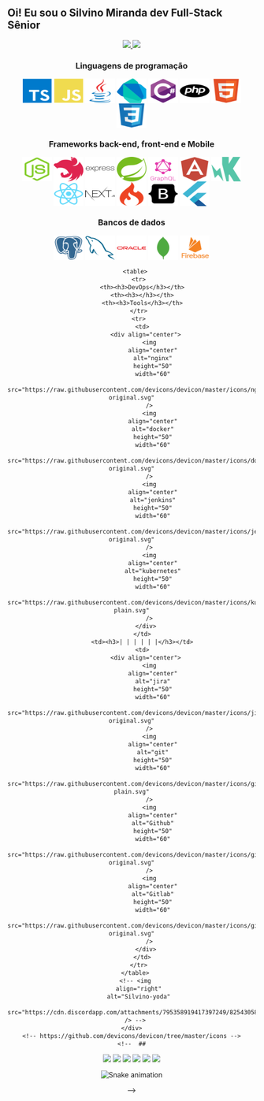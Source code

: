    ## Oi! Eu sou o Silvino Miranda dev Full-Stack Sênior

<div align="center">
  <a href="https://github.com/Silvinomo">
    <img
      height="175em"
      src="https://github-readme-stats.vercel.app/api/top-langs/?username=Silvinomo&layout=compact&langs_count=10"
    />
  </a>

  <a href="https://github.com/Silvinomo">
    <img
      height="175em"
      src="https://github-readme-stats.vercel.app/api?username=Silvinomo&show_icons=true&include_all_commits=true&count_private=true"
    />
  </a>
</div>

 <!-- [![Github visitors](https://visitor-badge.glitch.me/badge?page_id=Silvinomo.visitor-badge)](https://github.com/Silvinomo) -->

   <div align="center" style="display: inline_block">
      <h3>Linguagens de programação</h3>
      <div align="center">
        <img
          align="center"
          alt="Silvino"
          height="50"
          width="60"
          src="https://raw.githubusercontent.com/devicons/devicon/master/icons/typescript/typescript-plain.svg"
        />
        <img
          align="center"
          alt="Silvino-Js"
          height="50"
          width="60"
          src="https://raw.githubusercontent.com/devicons/devicon/master/icons/javascript/javascript-plain.svg"
        />
        <img
          align="center"
          alt="Silvino-Dart"
          height="50"
          width="60"
          src="https://raw.githubusercontent.com/devicons/devicon/master/icons/java/java-original.svg"
        />
        <img
          align="center"
          alt="Silvino-Dart"
          height="50"
          width="60"
          src="https://raw.githubusercontent.com/devicons/devicon/master/icons/dart/dart-original.svg"
        />
        <img
          align="center"
          alt="Silvino-Dart"
          height="50"
          width="60"
          src="https://raw.githubusercontent.com/devicons/devicon/master/icons/csharp/csharp-original.svg"
        />
        <img
          align="center"
          alt="Silvino-Dart"
          height="50"
          width="60"
          src="https://raw.githubusercontent.com/devicons/devicon/master/icons/php/php-plain.svg"
        />
        <img
          align="center"
          alt="Silvino-HTML"
          height="50"
          width="60"
          src="https://raw.githubusercontent.com/devicons/devicon/master/icons/html5/html5-original.svg"
        />
        <img
          align="center"
          alt="Silvino-CSS"
          height="50"
          width="60"
          src="https://raw.githubusercontent.com/devicons/devicon/master/icons/css3/css3-original.svg"
        />
      </div>
      <h3>Frameworks back-end, front-end e Mobile</h3>
      <div align="center">
        <img
          align="center"
          alt="Silvino"
          height="50"
          width="60"
          src="https://raw.githubusercontent.com/devicons/devicon/master/icons/nodejs/nodejs-plain.svg"
        />
        <img
          align="center"
          alt="Silvino"
          height="50"
          width="60"
          src="https://raw.githubusercontent.com/devicons/devicon/master/icons/nestjs/nestjs-plain.svg"
        />
        <img
          align="center"
          alt="Silvino"
          height="50"
          width="60"
          src="https://raw.githubusercontent.com/devicons/devicon/master/icons/express/express-original-wordmark.svg"
        />
        <img
          align="center"
          alt="Silvino"
          height="50"
          width="60"
          src="https://raw.githubusercontent.com/devicons/devicon/master/icons/spring/spring-original.svg"
        />
        <img
          align="center"
          alt="Silvino"
          height="50"
          width="60"
          src="https://raw.githubusercontent.com/devicons/devicon/master/icons/graphql/graphql-plain-wordmark.svg"
        />
        <img
          align="center"
          alt="Silvino"
          height="50"
          width="60"
          src="https://raw.githubusercontent.com/devicons/devicon/master/icons/angularjs/angularjs-plain.svg"
        />
        <img
          align="center"
          alt="Silvino"
          height="50"
          width="60"
          src="https://raw.githubusercontent.com/devicons/devicon/master/icons/karma/karma-plain.svg"
        />
        <img
          align="center"
          alt="Silvino-React"
          height="50"
          width="60"
          src="https://raw.githubusercontent.com/devicons/devicon/master/icons/react/react-original.svg"
        />
        <img
          align="center"
          alt="Silvino"
          height="50"
          width="60"
          src="https://raw.githubusercontent.com/devicons/devicon/master/icons/nextjs/nextjs-original-wordmark.svg"
        />
        <img
          align="center"
          alt="Silvino"
          height="50"
          width="60"
          src="https://raw.githubusercontent.com/devicons/devicon/master/icons/codeigniter/codeigniter-plain.svg"
        />
        <img
          align="center"
          alt="Silvino"
          height="50"
          width="60"
          src="https://raw.githubusercontent.com/devicons/devicon/master/icons/bootstrap/bootstrap-plain.svg"
        />
        <img
          align="center"
          alt="Silvino"
          height="50"
          width="60"
          src="https://raw.githubusercontent.com/devicons/devicon/master/icons/flutter/flutter-original.svg"
        />
      </div>
      <h3>Bancos de dados</h3>
      <div align="center">
        <img
          align="center"
          alt="Silvino"
          height="50"
          width="60"
          src="https://raw.githubusercontent.com/devicons/devicon/master/icons/postgresql/postgresql-plain.svg"
        />
        <img
          align="center"
          alt="Silvino"
          height="50"
          width="60"
          src="https://raw.githubusercontent.com/devicons/devicon/master/icons/mysql/mysql-plain.svg"
        />
        <img
          align="center"
          alt="Silvino"
          height="50"
          width="60"
          src="https://raw.githubusercontent.com/devicons/devicon/master/icons/oracle/oracle-original.svg"
        />
        <img
          align="center"
          alt="Silvino"
          height="50"
          width="60"
          src="https://raw.githubusercontent.com/devicons/devicon/master/icons/mongodb/mongodb-plain.svg"
        />
        <img
          align="center"
          alt="Silvino"
          height="50"
          width="60"
          src="https://raw.githubusercontent.com/devicons/devicon/master/icons/firebase/firebase-plain-wordmark.svg"
        />
      </div>

      <table>
        <tr>
          <th><h3>DevOps</h3></th>
          <th><h3></h3></th>
          <th><h3>Tools</h3></th>
        </tr>
        <tr>
          <td>
            <div align="center">
              <img
                align="center"
                alt="nginx"
                height="50"
                width="60"
                src="https://raw.githubusercontent.com/devicons/devicon/master/icons/nginx/nginx-original.svg"
              />
              <img
                align="center"
                alt="docker"
                height="50"
                width="60"
                src="https://raw.githubusercontent.com/devicons/devicon/master/icons/docker/docker-original.svg"
              />
              <img
                align="center"
                alt="jenkins"
                height="50"
                width="60"
                src="https://raw.githubusercontent.com/devicons/devicon/master/icons/jenkins/jenkins-original.svg"
              />
              <img
                align="center"
                alt="kubernetes"
                height="50"
                width="60"
                src="https://raw.githubusercontent.com/devicons/devicon/master/icons/kubernetes/kubernetes-plain.svg"
              />
            </div>
          </td>
          <td><h3>| | | | | |</h3></td>
          <td>
            <div align="center">
              <img
                align="center"
                alt="jira"
                height="50"
                width="60"
                src="https://raw.githubusercontent.com/devicons/devicon/master/icons/jira/jira-original.svg"
              />
              <img
                align="center"
                alt="git"
                height="50"
                width="60"
                src="https://raw.githubusercontent.com/devicons/devicon/master/icons/git/git-plain.svg"
              />
              <img
                align="center"
                alt="Github"
                height="50"
                width="60"
                src="https://raw.githubusercontent.com/devicons/devicon/master/icons/github/github-original.svg"
              />
              <img
                align="center"
                alt="Gitlab"
                height="50"
                width="60"
                src="https://raw.githubusercontent.com/devicons/devicon/master/icons/gitlab/gitlab-original.svg"
              />
            </div>
          </td>
        </tr>
      </table>
      <!-- <img
        align="right"
        alt="Silvino-yoda"
        src="https://cdn.discordapp.com/attachments/795358919417397249/825430589581688872/hi.gif"
      /> -->
    </div>
    <!-- https://github.com/devicons/devicon/tree/master/icons -->
    <!--  ##

<div>
  <a href="https://www.youtube.com/channel/UC_-uuuZbY0AAt9CViNzvc-Q" target="_blank"><img src="https://img.shields.io/badge/YouTube-FF0000?style=for-the-badge&logo=youtube&logoColor=white" target="_blank"></a>
  <a href="https://instagram.com/rafaballerini" target="_blank"><img src="https://img.shields.io/badge/-Instagram-%23E4405F?style=for-the-badge&logo=instagram&logoColor=white" target="_blank"></a>
 	<a href="https://www.twitch.tv/rafaballerinii" target="_blank"><img src="https://img.shields.io/badge/Twitch-9146FF?style=for-the-badge&logo=twitch&logoColor=white" target="_blank"></a>
 <a href="https://discord.gg/G9GPg5SA75" target="_blank"><img src="https://img.shields.io/badge/Discord-7289DA?style=for-the-badge&logo=discord&logoColor=white" target="_blank"></a>
  <a href = "mailto:contato@rafaballerini.tech"><img src="https://img.shields.io/badge/-Gmail-%23333?style=for-the-badge&logo=gmail&logoColor=white" target="_blank"></a>
  <a href="https://www.linkedin.com/in/rafaella-ballerini-45875016a" target="_blank"><img src="https://img.shields.io/badge/-LinkedIn-%230077B5?style=for-the-badge&logo=linkedin&logoColor=white" target="_blank"></a>

  ![Snake animation](https://github.com/rafaballerini/rafaballerini/blob/output/github-contribution-grid-snake.svg)

</div> -->
  </body>
</html>
